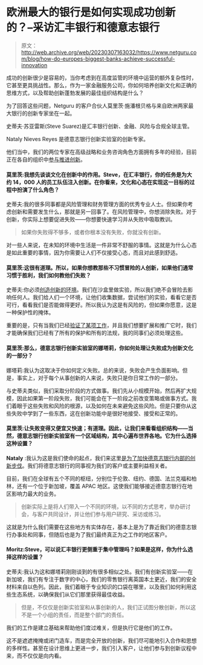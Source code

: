 # 欧洲最大的银行是如何实现成功创新的？–采访汇丰银行和德意志银行

> 原文：<http://web.archive.org/web/20230307163032/https://www.netguru.com/blog/how-do-europes-biggest-banks-achieve-successful-innovation>

 成功的创新很少是容易的，当你考虑到在高度监管的环境中运营的额外复杂性时，它甚至更具挑战性。那么，作为一家金融服务公司，你如何培养创新文化和正确的思维方式，以及帮助创新蓬勃发展的最佳组织结构是什么？

为了回答这些问题，Netguru 的客户合伙人莫里茨·施潘根贝格与来自欧洲两家最大银行的创新专家坐在一起。

史蒂夫·苏亚雷斯(Steve Suarez)是汇丰银行创新、金融、风险与合规全球主管。

Nataly Nieves Reyes 是德意志银行创新实验室的创新专家。

他们当中，我们的两位专家在高级战略和业务咨询角色方面拥有多年的经验，目前正在各自的组织中[参与推进创新](/web/20221201165630/https://www.netguru.com/blog/innovation-consulting)。

#### 莫里茨:我想先谈谈文化在创新中的作用。Steve，在汇丰银行，你的任务是为大约 14，000 人的员工队伍注入创新。在你看来，文化和心态在实现这一目标的过程中扮演了什么角色？

史蒂夫:我的很多同事都是风险管理和财务管理方面的优秀专业人士。但如果你考虑创新和需要发生什么，那就是另一回事了。在风险管理中，你想消除失败。对于创新，你实际上想要促进失败——你想要快速学习并从失败中吸取教训。

> 如果你失败得不够多，或者你根本没有失败，你就没有创新。

对一些人来说，在未知的环境中生活是一件非常不舒服的事情。这就是为什么心态是如此重要的事情，因为你需要让人们不仅接受心态，而且对此感到舒适。

#### 莫里茨:这很有道理。所以，如果你想教那些不习惯冒险的人创新，如果他们通常习惯于胜利，我们如何教他们失败？

史蒂夫:你必须[创造创新的环境](/web/20221201165630/https://www.netguru.com/blog/everyday-innovation-7)。我们在沙盒里做实验，所以我们绝不会冒险去影响任何人。我们给人们一个环境，让他们收集数据，尝试他们的实验，看看它是否可行，看看我们是否能做得更好。所以我认为这是有风险的，但如果你愿意，这是一种保护性的掩体。

重要的是，只有当我们已经[验证了某项工作](/web/20221201165630/https://www.netguru.com/blog/business-idea-validation-frameworks)，并且我们想要扩展和推广它时，我们才能确保我们已经有了所有的保护和所有的法规，我的同事们必须处理这些。

#### 莫里茨:那么，德意志银行创新实验室的娜塔莉，你如何处理让失败成为创新文化的一部分？

娜塔莉:我认为这取决于你如何定义失败。总的来说，失败会产生负面影响。但是，事实上，对于每个从事创新的人来说，失败只是你日常工作的一部分。

与史蒂夫类似，我们采取分阶段的方式做事。我们先从小规模开始，然后再扩大规模，因此如果第一阶段失败，我们可能会在下一阶段之前改变策略或做事方式。我们着眼于这些失败和风险的根源，以及如何在未来避免这些风险。但是只要你从这些失败中学到了一些东西，这在创新功能中是很好地接受、接受和正常的。

#### 莫里茨:让失败变得又便宜又快速；有道理。因此，让我们来看看组织结构——当然，德意志银行创新实验室有一个区域结构，其中心遍布世界各地。它为什么选择这种设置？

**Nataly** :我认为这是我们使命的起点，我们来这里[是为了加快德意志银行内部的创新步伐](/web/20221201165630/https://www.netguru.com/blog/disruptive-trends-in-banking)。我们将德意志银行的同事视为我们的客户或主要利益相关者。

目前，我们在全球有五个不同的枢纽，分别位于伦敦、纽约、德国、法兰克福和柏林，还有一个位于新加坡，覆盖 APAC 地区。这使我们能够接近德意志银行在地区影响力最大的业务。

> 创新实际上是将人们带入一个不同的环境，以不同的方式思考，举办研讨会，与客户共同设计，并让他们参与用户研究、采访或练习。

这就是为什么我们需要在这些地方有实体存在，基本上是为了靠近我们的德意志银行办事处和同事，但随后也是为了我们最终真正为之工作的地区客户。

#### Moritz:Steve，可以说汇丰银行更侧重于集中管理吗？如果是这样，你为什么选择这样的设置？

史蒂夫:我认为这和娜塔莉刚刚谈到的有很多相似之处。我们有创新实验室——在新加坡，我们有专注于数字的中心，我们的零售银行离英国本土更近，我们的安全材料来自以色列。因此，我们着眼于专业知识的口袋在哪里，以及我们如何利用这些生态系统，以确保我们从它们那里获得最佳收益。

> 但是，不仅仅是创新实验室和从事创新的人，我们正试图分散创新，所以这不是一个小组的责任，而是整个部门的责任。

我们的工作是建立基础来帮助他们度过难关，但是执行它是他们的工作。

这不是遮遮掩掩或闭门造车，而是完全开放的创新，我们尽可能地引入合作和思想的多样性。甚至在设计思维上更进一步，我们引入客户，让他们参与到创新议程中来，而不仅仅是向内看。